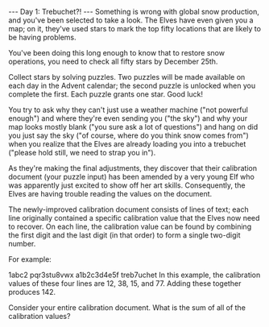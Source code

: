 --- Day 1: Trebuchet?! ---
Something is wrong with global snow production, and you've been selected to take a look. The Elves have even given you 
a map; on it, they've used stars to mark the top fifty locations that are likely to be having problems.

You've been doing this long enough to know that to restore snow operations, you need to check all fifty stars by 
December 25th.

Collect stars by solving puzzles. Two puzzles will be made available on each day in the Advent calendar; the second 
puzzle is unlocked when you complete the first. Each puzzle grants one star. Good luck!

You try to ask why they can't just use a weather machine ("not powerful enough") and where they're even sending you 
("the sky") and why your map looks mostly blank ("you sure ask a lot of questions") and hang on did you just say the 
sky ("of course, where do you think snow comes from") when you realize that the Elves are already loading you into a 
trebuchet ("please hold still, we need to strap you in").

As they're making the final adjustments, they discover that their calibration document (your puzzle input) has been 
amended by a very young Elf who was apparently just excited to show off her art skills. Consequently, the Elves are 
having trouble reading the values on the document.

The newly-improved calibration document consists of lines of text; each line originally contained a specific 
calibration value that the Elves now need to recover. On each line, the calibration value can be found by combining the 
first digit and the last digit (in that order) to form a single two-digit number.

For example:

1abc2
pqr3stu8vwx
a1b2c3d4e5f
treb7uchet
In this example, the calibration values of these four lines are 12, 38, 15, and 77. Adding these together produces 142.

Consider your entire calibration document. What is the sum of all of the calibration values?
